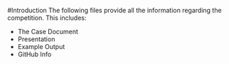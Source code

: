 #Introduction
The following files provide all the information regarding the competition. 
This includes:
- The Case Document
- Presentation
- Example Output
- GitHub Info
